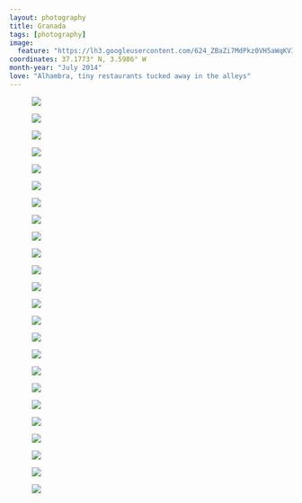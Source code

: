 ```yaml
---
layout: photography
title: Granada
tags: [photography]
image:
  feature: "https://lh3.googleusercontent.com/624_ZBaZi7MdPkz0VH5aWqKVICNNBvvV_V_gqXxLdRflgLwlX36e-whxQixweH_OtWpu1c_P9B0KNBkYPdSk5uLzaa0YKw2fW4ZCw13Ml33vA4YKX2CTb6029HcGUaJYzPpgPCyYFjYhc-scYMBsQi72NPU1CUwF0vtTm1SOWm-SrR4aUGv21uml5vXvCv8Jb6K7iOKKIxfL6-O8CXdpsi0Knf5uLZTvs0N8uzUIOP7XKtEmsojMM7kqbjRsOWPJjJb6-y0nrHxD8XDaK_vOsfjfSTVy63YYU8NKt7Z9qZTDDveOlp4T1jqS0h705QFG3pv9TWcBa3V9k2RNBQuaDCvQQOn_GyKSVsPrZd-k_c1aiqboFkgR2mTVFLxToAA8THrNqM6BhYh_fMj3PAmgIANzuZlwo5G9QuvJDP_aLJRaQ812V4oyomJMisDW8scd0UMECMw4zxT_O58z0Emh2ruxu8KzCpD7861Rl1mMeBM_g_HbEmLNYZ7NO_rRcNjWezVAW52xFvR-vUx6cpg9t4xT_VVRByaWTyoktuKBVZBMNztQw82OwR-fnoOry72OAeGUw6x8h97C_iWk_SfBRGIjNoi78QiD9VquokFoDiJIcJVKpCYB=w1200-h806-no"
coordinates: 37.1773° N, 3.5986° W
month-year: "July 2014"
love: "Alhambra, tiny restaurants tucked away in the alleys"
---
```


<figure>
	<img src="https://lh3.googleusercontent.com/f2bIqU4DvcWvXx8BInOTivNe72vXMjf-s5BZmZztp2t3BUZuFnPrcfYGHOI1KkT-6MwHDnD9_ryJL9_-Opy0Rbr14nxd52vvGecDEkFAziH-UacdSyiZvuqGpTCE_gRbR-aOArw7qPqFBYl1-gwGgHIcrmi7dPs-j7ShLYEatAtqbo4OduLmd_H32HUxRlKw2_KRKANrdkZuQUlWv-sfIA0pjdL_nUd5a-aiRuJYAq6zsYqaPLKEqL1kEgDcGI3V6KMfPBwlCwmAeU1_JUlPL52jAYShx9A2hbxZNEe_77F5zqH3sqceYwY7gJPd6acFw9Yqr82Nepd1jEX3LlLIIUoZck1m2WQwnMioh8hM6SwC52VahOB03vpMkySk7IrLm7iN22PK22aI3rxOQUWr3uztmbWd32VC2wfizRDRbyZYZt3dt9XigQ0AyHt4j-g8uU-ww1P3lu2V_4zw1hOar4E5Db3E8F338v5mhRpwyfBvKatzv6_jvDBMIoBBOWnTnnvgVTj8hV07D1w__QUnRyuLn3BoxL_ysmy6qUT4dbvaIhQ98PJFqLSbLUMJgyi9qmlBDxpQJ9n0VEcyojNYmLn9j8ZMSmVHerl2d13YackQpOuhYRPL=w1200-h806-no">
</figure>

<figure>
	<img src="https://lh3.googleusercontent.com/EIoN84KLomHsy669iDheB8cMQShaf3faZlVeJTM_9HXokuQZ_XE0nysci41Pt8WebssRHkzGhkaR9N4Jqt-YzLsTXaPBqhtO-Mbyg4Ld2-GBiVsEF3Uy19UjkmlMDB72LnlEXT_IWUed5NS20tHkBV9icqpIDIpt-VeLsoZrUsGDFrlmeaChWq8O7mOi4wkSOjSHetJZ4VW6_nJRGDPYmhAjjz_Sb8AtcRsygA9s9sYBAjDy4SkJc7sU-1bBBUJXyY83oJnxlD-jDiRF-BxCLXwpEFDXGC7eJnc2dpvU5crlHoxrdA-vv8wh3SFDhE0fL5sXipz2JfvErdII7mzkGww4VqrtuMZwA3h3flPj9tcWKv6TQiTIn-IaV7y3BSRZkM7vYY1ZJ4teGUCsdvcP96V3XByeiB-sNPGzaUS-hzvSALWkFvPIPOXqPgxFFB27J8fufHz5j33dzZ1nKeTDGGL3Xg0zQ8OWL8ZYv4G0sy9Fv9Mt2LYMw-h9c7GZniEXr-rFN-7g7TPBOVnAF4HYQkyZFSIGSFx5dfkCcsGXse3RBWk5XeYItUcEjTBEXfGImApWwQMo5sh0BnOMHuYLEq8fstkSPmPPIIo8YwcCY1YXV2hMfeZd=w1200-h806-no">
</figure>

<figure>
	<img src="https://lh3.googleusercontent.com/RWL31co6NGeTUwIeWEYuW_0ABXryuPwu9mIQouLC-dLBpciwKMlL8iI1aYBxqJmPqiSgenWL2bndimcsvK1ii_zmS80C2-99Yj9wkj5QDQ3CTRzX1OhvK7P1OVtVJRSi7VhO45I8NFoMX40Pob_uO3gYF6Nn_SZOs0_q2GqpKdCu31itqEQmBHzixVBfKFEWF5U_-TvDz49UZCxJd7T62ZK_jcnzw2MHmTkEPHmX0tgWueh481iBEU9qKVTdtDLefFWzUQd4XtSlUVfiaZ7NQOz9hodCTbuyfjsaAi_fRr5aoEaPmAEzoE903sceum2vCAYJFM9b1zM2_cUGIorDxzUyPR_XsSQvSdUVkY3vizzhx0Ob8sKXYiQGLzgIPa581MgcjIKPwpsmKXGQnBQcvoXEapVCzI7heInTojw4cK3sEgSRm2FZpAUvE8nMORR99vcRN0Rs8Uh_7G7e_bZHkyOo_j9i0yRyZT9DMNztPTkIWeaGLA0pblfeY8XI_Pgr8sHwH_FYqIdtMeRomUAHKGXtej6ABYArJQbfxEQGN5DFmV85vxbLMAPAz9UbcVIkjWTud0iGHlj4d4nf0tqMg2S6RwNi3N_YL6U3j2h6rLBZ2xaUgNP_=w1200-h806-no">
</figure>


<figure>
	<img src="https://lh3.googleusercontent.com/u7OJisZaXElGrjxLxyUdSjTnH0E48B3NTG77fJyfyytw29my9O-FbLwTU5-kdwI8ijXyMiMyyrCf9VORu5nhk9_xj9n5WtGZermz3Pu8GwRuNmwC1ya1bCYWZ5Gph7L0GXCteBzTjx3cR3csYiqsmub5b36f_odKAGzx0HzAvEyS5GtH5PwYloLJf0uzmSM0jqtmXVOLRZI7ZPcROJgU3UtSuavjjSq8CMQzlzqPyMx8UTKhof0FrMzMbtJyhPh8zPdeoRYYYtvTaJTHR2PmuvTiYv6IZqub04yVVrYJkqrUt4bros9yFLHiygW_Kk3Z_P4X7MwKo5sI65AUt1T3wwbErLU6qhHDu8jYTzEYWp4DUDAksiRHKMVB5DQqYah9bJaouGeNuJGq4KBK9wIlxqCRkI_ICOh4yEJR2F8MpZsfyjJxpppyjJxOjngnWZzi6VJW_rOXO7INHsfr4TCOspInd3xbeRxclDCEB3bFsbzNKjAffi2pPJVFwMUS0fiu3HQ0xOjQt6L0wA5XcXeVRRyzr__3MWrGtXepq5MmLY_TAwn4N3L3ychoyetKHq9S8AKzOoZRYxITitQXtuzvJzsGDysH4On2aNlxCyyIKLAb8Bed5I4c=w1200-h806-no">
</figure>

<figure>
	<img src="https://lh3.googleusercontent.com/iJ1Ke4lW65jnbEtsK5ES-cZ40oYjWPSIqG55z8oYkgWqz9WUzPzmZFEo4b-s9JGJGQcuGwqtcKmTmO3wc9sYKgmU1vXawovSo2UgFV_4eF4ZfRoXk4XqeSRL-mUuRcAOIw1IY-trW4_D25M7TAf9xeD74qp_H6fCH6cpsqxAYZwWtAJjO51gKGNN_Vw5ahRbJK1hND_8lFT2jK_33l36whxnWI1xv-P80IuodT6-8jqplA0ziokxvoWyHsSU3BkuAkxsb6qiSSdDShBfd0bUNyk5piwbUHymG1smq--jc2tn2DH0UP1BbQaRE27jH3KnTnshHJ3LnNUHYYL49PFAzcc_RUiXium7S_DUbehDe0i5UuVrzN4rws9FXkasOYatnJSLbUbGkDQxVQotsTA-UImP54xVihGFsttTwJFcXY0OhvTH8uCuT8_cq93haR6lZPNwTaLKcdFF6SCMrB9wwhdaKqQQjp6Exl9ShLFtA8BwNuEsvF7AsH-j_WZL6jbAt3rrXsxnLrBatAopAYmg1ZgkdFUVPFBVui4e1jIjZbT5z9Q1rO2CYDDuE5pFmm5A6j7TXciNdI117r2f5_qB0gPddG5MiE-FQCG4fZ7vuce8VYXSYIVD=w1200-h806-no">
</figure>

<figure>
	<img src="https://lh3.googleusercontent.com/Vd5uGZBNEP29Qou7bYwGy5lM4BfveaFS1MexwsqwSiJDKT7BT6G2lS7B3gdzzs-exxMiathlK8A1n2PVrk8Ln99LzM0u-NgLnWytP9AmqK8px5o-UBK9GHQ88u50GeJcEWzy0OcF0754OshWYP0eSncyFR6cg4QV4I968bRGgsyv8FDA4kzO0pZbU5TWC0CWoRlvkh8WYz9oC7iZe0hsIoydBBL9VZ1gQxuib-yfPa5aVAhQj7hxeTI8WxoM5EnaCYcGjI5yms2UzSCYVJMGk3JpbtJvmHqPQrsZ3IWv9ZxRo-yAFco-GJPra7UxqzBYJaMVq4nnzM3P2Ls4jX2jubHm7jOERFky2FwnZQfayjCNhE-w2Nvwc3ssoNvGhOg5qLe5IBqvvPNkN90yy_eqVK1oLnlQ6-gFR6L74QO9mlscjAXhBEWIXyybbMoPu8nmc8_gR2u5_SkDPGVj-cpfFMQviJgS3XORwkjEBboQltcfUU2p3mSxacoC0y_Y8zY2wtRKKASS8W_vsUS9q-rPX2gsIxoy4_PHG6c1lY4gq1Gz8xIPyamu7qLwmH1B-t1osvDt1mmEkZ3gPuefAm0S6dKgGvsKDyPpcWYQT6cb8VuK32vSAKon=w1200-h806-no">
</figure>

<figure>
	<img src="https://lh3.googleusercontent.com/tCV7fLgqlSdz_Qz9_6DDDa_Mk3GjZoAR9AWTU6ZoUjD5zyyGK30kl48BnE_1zzNRvzUU_pAObSFHEYiLNYKFxQh2lFZ5fBAGQ9BMRRtSRON3Bw2nVzziN6ZBiaeWkoVcXJVQ6A5-7L79jhuer1gOoll8AdkrJYzP5-eTsgBYjc92Rw6DTP6yXRo9sHWbhN6zTOnDpnkS2CqTDbeu13nHHz1PcS58CtEXvwbtiE3DXC9ffNNwt01hrXbfp65MXflwS9S4Bcygqzx6aVl2AkaEl_ocxA7AdWTXhoyVIB6A_98urZD8H6O81OebfcuoHa6G-GUuob9oCz6kO57_WUM7KUWCsCFMSIzc3zBlGGXIWJD7mN5SnCXt9Rr36u_y0VwpnWt_wm8JKyL7yww6-JP61ojAM0frWOewArj-0x6VoqQUrL8tH9CZiuHC4c9t1uHe8Hm6eVGHu6-ZlzAep-7i3K2o8JgWHRhlw50tBZlULQGevtcclLItqjmueahfRgPlMPiKqSzbzPRezcJW64BpKMz9E2f0btgvStg2p6rZDYUT9WeF-FweHsrgiUhmPGyoJ8vGVAHY3FvaG_qpREYiTcueasKBg2GCQhW9J0vWmFv1wBjckW3m=w949-h637-no">
</figure>

<figure>
	<img src="https://lh3.googleusercontent.com/624_ZBaZi7MdPkz0VH5aWqKVICNNBvvV_V_gqXxLdRflgLwlX36e-whxQixweH_OtWpu1c_P9B0KNBkYPdSk5uLzaa0YKw2fW4ZCw13Ml33vA4YKX2CTb6029HcGUaJYzPpgPCyYFjYhc-scYMBsQi72NPU1CUwF0vtTm1SOWm-SrR4aUGv21uml5vXvCv8Jb6K7iOKKIxfL6-O8CXdpsi0Knf5uLZTvs0N8uzUIOP7XKtEmsojMM7kqbjRsOWPJjJb6-y0nrHxD8XDaK_vOsfjfSTVy63YYU8NKt7Z9qZTDDveOlp4T1jqS0h705QFG3pv9TWcBa3V9k2RNBQuaDCvQQOn_GyKSVsPrZd-k_c1aiqboFkgR2mTVFLxToAA8THrNqM6BhYh_fMj3PAmgIANzuZlwo5G9QuvJDP_aLJRaQ812V4oyomJMisDW8scd0UMECMw4zxT_O58z0Emh2ruxu8KzCpD7861Rl1mMeBM_g_HbEmLNYZ7NO_rRcNjWezVAW52xFvR-vUx6cpg9t4xT_VVRByaWTyoktuKBVZBMNztQw82OwR-fnoOry72OAeGUw6x8h97C_iWk_SfBRGIjNoi78QiD9VquokFoDiJIcJVKpCYB=w949-h637-no">
</figure>

<figure>
	<img src="https://lh3.googleusercontent.com/wPp9wwE-DSw-6RQgzka_IBj3FICqVGlNsOn8aUU7oH1467mSG53aCHlXFzqmcaxsKT9NtX-dWDqIJKizOFkYGljb9HK81rz8qpnnIMSabCWNlMMvFgXBiCH2fFiZz8Htwvl0hLzgVDFXhRtU8UCKoXLUGzDPSSLv7VjtcgEaqFXFM1-nYUV12-Nbf3hgurr6nKjo-j_wJPo1m2L88GMk3RvklF282YOw2T9vNjAE9i1St6mmGfTNY07iQQIiOpfA8y3AKR3GYMvGPVlP08HPfwukcv4Ii_sjTklADITUadpaZwUgX-9txPHVT3JP1qYFtTyDj-8imnc6AoDljUpP0Ku26ab_eUpaTjl76w4yXYpBn52dliybI2RgLF1cq9wzB_dBHGncUemBPNZBK3Hshply4YifOfPjhGmL4rwgR6_iymIwRxT14aYC1e-1D8IllS-e1lou9FThaLvGqjYGuxhEiiObbi68dxMiB_0OdmE9t5eN318qX01n0xTT9v3garGuQuFtkKa7t03-maziPkxsI7HGjqmzz806skiFsW19WwkxPupsbSzsOcvqwhkt3CI92kNwFVTwmynuk4L0lftiJuBdzr7fEQIY95lWn4z8K3BBX6iQ=w949-h637-no">
</figure>


<figure>
	<img src="https://lh3.googleusercontent.com/oPXkbzrwNuKGMTR5SjdTOnOyG6GrYz6dpIHfTWWRn10Lso7k_Og-4a9alq2GdfzdR76Ia2HVltXv06Pm-VYvMiJyt1AmyYNOdfs6eCxw-EjhgFj0Myh0tKAPaWZe3Xfr1zTPyl4xWzDoiGZSd_IX2N6f4iduPl9PmOneTium8XL40-Qb6edWRHiaACB_VTRjC4vxdEHtg__Bj6AQJjTCchv9Ta0ydmCu_urHJ-DY1m5Ioam_DpDjrOACQgkTyrO_iOpXx21rujrNQSDDYs-r60-kd2RLIiZoNPoBHw6bd4RTKTxXZcY7zWrSRXVKbTTkYlatFp2oXLc23Xzrt6ERn1yVoIErMekkJVDDAMeCZmTTZk66IWeR0p7R8QeD390o_q4NWlzw-qssTjyWGuUdzGjtS92Ud3zlD802O3xkdjKL5dkZ2dBZMoqSU4rK5EW4Umyu3A-32i5LxcNVhWGdtuMbU5GvL0cQrJi9cZMkfo2Yav1lkA8AWTw46o4GUseHdF1Ie_LdudTAJoL39OqegdO8aRNVXq3-IoFPGsRNaN4_uH0FDcIVdd-lq_CL9K61_fTFZMpGT_fF1WL5f6ApzzmPYpM40KoZyT6tATWgKi0irHmGu-CY=w949-h637-no">
</figure>

<figure>
	<img src="https://lh3.googleusercontent.com/gE6fCa5bSgA1GmKMqS-Vt3fvsoq2qemD6_7a4OxTY_z6RO3vakWmKaMLt4iM4bXr-eZqrk2Q6vIe6rqZ2B5UskJ8BYOa-sQ43QIbLvuDsY0kkoeU8GNaCpA68Q95gKIi0lkF0TNMFfOMrTLBf3unNvDIg0xIwpT0NTkP0UW_QZ2KtuP2Abg6QnS6DIYwi4dPZy7ZqrVw-c7vzuS42QI_72d0Z1-tnlosds4LkbqsjTswNIkyKEm-HbnO_zqRclXLtvF0j4tS6FCnE0WU46kv3Q8sSQm-sWEKCI3fyjd99PfP8CsJntMwzwGvMspM7k7-m5E_TOqeYn_VMUFbrsfRYu4429G0Y3fEBOQtplbz_JBZ9PTbtvucnaQKiZZdWaaZQT7H4oIVMVxs1vcdvwgfhgks9aLB9ynojLoV0pxeD4gAWIApAWqss0mJdGV7isaa-TVp43QeNChWJUl6B9I3QOLTrlqmO9U1PHjTjguv24Nm6vJL2q5VVpqYt1pZ5tezBSHQ5IPPGeLjqM4pD-dDsVbp9kVVrTlAEnvE7CbcmcU6gxzHedfR3QW_u00iEKTgjFYNKFcrJJyLNmW-mOqoDlTLd5wICgMo3Ujw8sEALRj2QHzaX4KQ=w950-h637-no">
</figure>

<figure>
	<img src="https://lh3.googleusercontent.com/2HAKsImwlCgZo-ADFry6VsBEmUyDGEaVDFvTBUIpdmmYFBVm46qETzNe6ogNEtUDB6-wqpyf32lVmQJfd_wnBg8JfqTxhwqFXxMnncEq3Wk3SohVMF23trfruPBL_x2pPP3KBaiPi4ruavOlIHZcfhZCVl6hXd2o7BJmBkz04xZ-3N6RGHJfJede4WCRbOWOXWuLxwwFLzczGXs5CxlIxUxtK5GaYk2tkfC1ECQdXR0Yrsi_BpIhghX3X42yfuXIv72KHKqwH1bfhhwpy7iri1TSY6iEzGeIGkf3tjzs4miX42r-GadKu4L9qsK9M_mFg_v5I4Q-QNkiNTJz-aYPuXMGhwY7XybcjSW0-HBlpE9EGX4pgPF6LtZ96Ns2yTPVW9_rhwcWTbXXInqLJAvzXMr7tt_kTNuQg6EyoonUlnK0YHk3XlHU3qM0uYW-F3lAiW-mTa0Ax8HuzV64D0pZnwmIic2rs86Dmz5rrqtVlvWdcRzyXdbyFGjMFiNvkRJRViBpV3_8CqN1hMbEIpelr0CPPRxwQ4GPxhX62HAjC9sGAe1Tbr9-B4UMyX-8MqlGuKoadRgcdFBeLGWchazEEKDTutgJ3y0mD0QY6dcZrKxB3fj37gcc=w950-h637-no">
</figure>


<figure>
	<img src="https://lh3.googleusercontent.com/CwpCv4_fqCkgPbjpzOiCbS7XUqqa6FtvQQBgvOlz_D0aTo9VTmTVz7xoupBrK13uHo6xy4-Oz45yniuBQ_ZEQqU6wkb9Hfd7ZwPaqvCZ6anZfFmvxUKy0Ym1ApLq27iZ5e2TeWy4y7wSzhTnstCWimDfg2U8pcdteRCvTvOw_8T35KUrM6bT-CV3SXWOzpYuFwcrH-kU6lITZHIhSkGiLwoFy-uw_LhH8Rxcggkh_Xk5MBGDf3t9MHjMOx-wc5okI6mMT8Y5kE_HlLgow4oWE7XrYPmTdhmrCztlXhb5fEEXgumYzekbLmCt15uJve-Q7Ysbkq_HbzaSDJhQMUV4xEFjIciCTZ3Iy7tzfxwDPHY1qzrhaiGiE9pGIjP2k0dXVsvtYtv4Qw-1z76_xRf0KMSzeIwNjc2q0kCiWrnN6EoFxsFDV7zFK3bascSPk4aO8mm18z4Q7X8utOFv4oXsr4MeijgfUho4ep1TXatK5Z9ReZcEtw6-Ej5fV_fDAkDkHjRX8LcGDGVFOr0ybLio0ouFTIC-xvT9zA1saNDhGSnNe5LcgW-9_1SAjCddpbglgQqoFOJxT8uKlsAHBoKcJyyRFok0WgPA8NZfmKVTcYHzM6GVPRze=w950-h637-no">
</figure>

<figure>
	<img src="https://lh3.googleusercontent.com/Mk0e-x8GLDA0n_4Tvdl3SgeNXwrX5pn-mEzpZ-NB24tddQR8Bpyo1ynHGbGtEZPwFzch8oF1nP2096CwHZwCtuA2qLq_BxXJLyY9Hdm4LINN_T5vMK83S7O09CyLFrJq8lxcMpH48J5Ltl-Au5DsmQFRJM-_-w9v8vzX4wJl1p4iitOELBBcFoCCjCLOnM7dNdVYu1xMQrFSwvCwUDyc-JtFIl5v6hzrJxw_2Jlos2BwB5y5VPmf0O7RHC-43tduYYC1Dw07q-369zyfRy3oEYnNIA_wrBs1LcTGRpJOsvz4zkRsbD36VhFMvE4GMH0SxllomVuN-MYncGMHBxJp_oFJQAZCDIL-b62JnmkHIHOsKVx3B1YMBMoqpIyAyfFVjhu0sNO6pa8gv7YMBih2Cy7BcPK7WwpHIGKdo5O4_SAc8AEeXvf6IkjzAWUDjxNHLFfJIYyyHTMl7gkrQRxAUatPjAD_pXV8Zybm0b5Xcj7BNoCDZ9BU_5whcqHyNelMWJb9egqzInMqpLDLNAfosDC_irPL88DRZ3l4L618VQhTo9G-6kQrXzG8iSuoe8ezLaSa-QUoGjFDfHTupMrBcZBdG_gjtozQB6wSGGxCN0uENfWUkNXJ=w950-h637-no">
</figure>

<figure>
	<img src="https://lh3.googleusercontent.com/vd-P3NXPH1B_B9DTS8-Vqm2YCDcmtvKPz-obPexWfem5LlmqhRp25RtoLapqD3pWazyMFqnqsOEB21tSBM4tWn-KK2c9mH_BXB7wBYuro1pV39nYliLAW_uYeLV0k5d_G0qjIR8cl_No50DHBCBb47RLEL_LxAvWRpYzGwfFcVUw2rCY1Oezf-z7sOm7Ws2ajMhABN2hOQ7E_UxN0RJ-8Gbbkpjuo0ddA-I_MxImZcB5ehY6dkPeFmr9OT8nowAEN98l1xTdpTrA0Pfvm8K_rX0Sy3KHvtWjF6_jW5Ohwuz6gfVk2NuKAuhhwUG-1FtO_wwayXPyR-167qf8PStIEQSULBjmm73Qe0IXt4o7ZDn0EwnwacpIfsdpVTcb0lZOq-k_QWyAkOlsX0mYwmOEf_yMbE_O4iyRvLkcarGvWYajREQV16462Hek_zNVPJDtn3C7z6QWUFDGaCxNu-BbKDiknWchAUUFo4sAZq6xNxIDDuaEc4ilXSDMp17ZTeCwXVHfyzwmsPC3PnCZ_M4yehuAAHlc4_ILRcEhlGZIYksVGu-bwx00FCurSXKNAoQrSTjUr9oYaNM0zqVblAMevRpmd08SxgOnRNgZbvKzvQd21uriPqCy=w950-h637-no">
</figure>

<figure>
	<img src="https://lh3.googleusercontent.com/cGv7jnC0bZ_VzlopXFVftwn3Rhb6krWZeWKMiFXAZl6uSOcppfWMsWe59fWxEnjQ3kOEYiBBOJiqW4Mq-0S8mMB0sLhrlSx_blfezGX9U_BR6Quwmhj5lE5DetKkKfsiLjUNh5U4sHxSPxIfx6IqjYS3MCRBELNJQPRJ91cMldlOT7YVom9ISCpSIslyP8396ONrrF5SOJGHVWvRPjyzJuJz2O2nmF_ZlVT4jPEkl26qGeXuN2AryS97oQHkpcnaUQvfvOWHS2oLfn5nV5Og5hvIUw0HDckY4FFyrxAhUHJUdhWkRtMLc545SJBOYP5zCzfG8ugvPxDavfeH_S1v5ZJnQkGsGrmbYfxBaLOZ11x4F080K507S2G-FJcmzLa_nlzaeTQeZc7z2_ui42tffFuGd-2EXFIW1QqDxGvDizv8Zm8DnkJ1GJSz29dOxVwOSFZHeKBdCA_B02ez14GF6y4anGFnjJNiiDaVCP7xXbK0ZhbeE-34L5I0-eq6Ed7gbjj18VGWGU-U-PQs6cDdC_kmWu5_jf4Twyz2rrh7UDurEtei7U74UL4GMlEnjNdz1LPquUP2SpkD-Jb3Bm8-6YC0uZaInuadVKb48rcIROu6Yv90NOyw=w950-h637-no">
</figure>

<figure>
	<img src="https://lh3.googleusercontent.com/d2wnq_9u__8wf0T-r3S5Lvc2Nyotv6u0DFbWaqLcaxchDGB4AgRCNyCB_kUbmzYxrFR_HW4Tpj-Y0zLrHs3zk0RufRJAIWzp6O4HmMSFJ5-4DhmF1Jp_YhRNvqpxjqT4wcfgWjkZL6TSdDhkU1T7AcmnmDXSgJWTgxIoH9-0Pal7RBCpGOHlx3J6pEogjjquiGpT85n_dtEVaHDewY0LgTnislxeM5hgGDxETzTh3RFqlMcN6IB8LR5CdM7ednRMkuAmJj3qO9Alg9ioPl1jvvKkesy8gs2UwVTiK_oY5Spima3GcTH60tPIgsfaMO8Q4HaO18AQUY3JmX47CuBmFvSi-mZnvt8f9zpiLyR8mPnNm_qTik4dm9K7SM-lG02UBavbHfNn1QIq40490i5wSVoaIgYWgPLq7-4dVq_OBPEJnOa3xUZHBpntE7WfCwfLkXkNNmXClfLNaGFtEUW7viibIBmL_hQoLIIUb_JWIm4ig83-iuo8LSh_UYo5EjH46yy3v0bxUYvfDyfRxpBzwZBNRMK1ti2dcwaMSVsXbN54U1Jr8FuIwq04D_1-nocyBX9EXJpkPSxs-1NEO4HbG4Q3WnUMTnzekfjcA0v2StQJWMD6JD_v=w950-h637-no">
</figure>

<figure>
	<img src="https://lh3.googleusercontent.com/yDHoFvk0oLXGrNQ9e1-gvnpNVG-4I7Ub7fDnUb3d_CJFn0rjK6Mk30FvLy-8oUVbn5K69J5Ss_P3RR6eC_jMbYmwHM4Qy0NXoUQ2CLyzXlH_9JK_n4_S-amSZPoBh-IXYIW4r_6NEIBWfq27RFDQUPKDy5NtAfbrALRbRGmoXKcDcjqjx7FEhfhs2OCaRD-Uzyha8DOBIj03gCRV5ORw87OhwLidYRqHfIIp199aqc3zT4-AxnYjBwdqPkwbC7npRu-ISTX6yAL7wIrP-m25oyesA4jRuemB0cBqa-PLI8qfvUPKVarOhlZ43hdreW9yybl1yI7LZuElquU3FojHfIBX4MT-vUVuZCRJkkDj-Et04qWW-IRYQF2r01iVojXlJhyvThMInOVqZdYUFEszO5gMNlVSkBj0F-n4C9MvqdRWU_TnMiaZaQlW-jmiLdQa_9rzIzD3cIMD4XP-47Hen9ZLfONF2TQt5_spKQChF-lmSH3WQXWtc7l36KxHcvGKEsuUaZ5qZ3pIUDXVa_7K9dDDGLqDLj76IP9om5jfOp1nn8qXZsNX7p4cy8h6KxLlJ96ytMsLS8gHI5t-_JM2g6zTrJJ7pIs6iKmVNBBeYekcwqvOoGkj=w950-h637-no">
</figure>

<figure>
	<img src="https://lh3.googleusercontent.com/8w9ucFeVi8thTSQj5Dlm3BVkXd52zhtV75KBG8trzKHH8JDVpAHArcBYxa125Abw2nBy9wznlacUnhTDAG1QCQbKUAF9E4wmlS19xOL5BNc5pH_baDtuizL89kYNlpW-WFTwe5gOF8PN_7UBmGdyNM1GqdUMdz5dS5YDLtNr-7AKtO8IbESFn7A8fXIZTJv6WBaY2v5H5FLCW1Hov6snKsNaG0eW0VNgnv7WajeVMIN069jKa7flb7uLmfMBaJnTkeYKo7hM2XSnwh_fQUrvGNEOTb8JXls0Rn3U6HlmnVkKrzReddFcwrQZCRqcXHGjsZ8V1COfIwQfvb82EYMOJqGOp5iY5Zauf6Piv5iaVeQieK4aRPEuYunfKGGMs9qn_N9U43djSse_pIxwp7CrXMOXDTwjU3Ea2sV2Cjse3GtinL-BA_TyqjJVn3WDPoBCKm1fRV2ahoTeZBFRUXRXqssUs1ST0j9WWeQLu6UMr5FR8QiOowaqW9GUvkqsgbQ00MN_QlxAxm5qeRnknItHdbPNRV_YvvFFVmgEI2T41BhI1N1MFjBtV9nEIvkF3zRC1YNffZkjywmXUc6Qst2PqcH29JBmowHPyBTxcWwb4PyaH2IWxp8b=w950-h637-no">
</figure>

<figure>
	<img src="https://lh3.googleusercontent.com/l7j5GvTuz_KVTfwK7NxZytuUsmXz8FOiBoDuVXLIWlsEghnQpnF8CYhZw2A11uxQuOPv4szG29F7hwVBFg1DWT_rICqvgtySp8uyRbcnB8HGG7wuDKwfZi4DrNyXINN3cIOn5gT2TytIk3uFT6uQ_Rw1mnf3-oQk1sDCjj1LnKhB_emSZ0_GzmR5s_8qs8zt-8Rk6mb54BDSXgDIyatscIseqmEBE8H4HwQJB2riU5h2A06rGzGawkCS7pIIWPxe42LLuR1LZsZcMKJksH-WumQZfTG_e-2u3MRhugB1WcWFTu5VtgNCLWY16gLMnlyz3VNHL_ALk_fU1clpUuvzuKMdZe83wqVEoz8gqGldZ2aPxMWWzQRhotPU0vGCOb6ZxpovZ8UwrlE3dPU3QPk6oTKkmn-4z-6MTEqs9EetpCtzt9PT2ZxotF0Evqrwj8URdMVyJ7AAcIB_HSDYJDL9rhd0gOGXCEf7A55kF5n_RWiw34xqMR7FU9j0_ohz5DywS-7u8eprHxdJrqp4uEeeTwkbaQfT-SBc48SLXt-dmN2L49KlWwJf9KId4dYjd_aq4RJl6OUExquHUpY3CxfVfIc2nuFiTBvNrEI3aHQ1ky0ZeMg_qU2M=w950-h637-no">
</figure>

<figure>
	<img src="https://lh3.googleusercontent.com/7wJpciKONCwaTwT6cB1tVgI8ipzzffvCwQ68pTKUyL6nzqf4SAg4OxZZ2TDIJRk-v75zFnr7tA6S1RmVNeDTPu-XcUFamp7U7bSUivhr00cyMUcSQRdGiyEFMOgTXISrC-nRDWvZk0M2WK1LrseygXXLNCeepb9eSxYYCFD803VleL5LxpgE4w5CUYLXjJ4Yy5R16_CmPWEAVDDc_Eb0S4UyUOBzIl7wOrGKo-gT9dBhOGQLrenOo_NIz6M41_zcaF5K595s2UrHXqEfnugEy2ggom6K9tCnpT-9CMfP8G2GPtkWEhtxiq1lvqn5xgayoYPXsbnf1E0gTu5yzbQqJVJxIM5mhILG6-_-cGe-V-tzjEedmo1djdwg0mwCrCZnRkkLDVHUE9w-cqc-tJcUES4s3Qo4G3bT_g-0YaUCMi441sUdGv85rz03ct9RBnbh3M1ZKU3PpXUKccgivKI4AgIFKSJ4VfjVvEWgEQbjM_lKrphsldg3htyEk8LDHWq7cKOkSKK1nQzWnW3m0jhxi1fZtRbwGeuKFDZDzj5VaK7VrZB7OybS6jdc-scgHlGdr6H-tiweR7if7JcilQxP_75GaH34wcNqDxg6S4hOHuGPhB10sbk8=w950-h637-no">
</figure>

<figure>
	<img src="https://lh3.googleusercontent.com/cx21_KoTS-D-Edn9Oam4Bfy-bR-vWD06dZtKrast9LydKkPkMKzJyVvhHDvq12OsyJIX6T6fEATSFUyWYZ9z7__qfjWStx7lMPmybyBgJ8L8DqL7Z6UjmU5vld-IdVE2CrA9cWRY29U72iYFtWNXJskFko4gu5G-eTdIcE3qbOImDFZZsCRi55MFXQISLnB5svU6a9wFGFSe5CdJL2QZt5JMMoKbAnOfp5yG9Wm4szk1yoRMkGaF7DceoDZp6RzLi2oWwEnoUkm-82wFxSeTxyeztqQjyjYQrS0O7BfrnG5Wg5_bdgFt4zOZH5p1kWd3CiS8L2TaVNGzFTvEyRNljWy03jy6c-02mDWmDkPZiCPTQIM640YhKK2QtdwfkFVUldb9bVDnpH5AX8ax3kLc7qT4TngxNKAkFV_rOYnrgAZ90KKF_a2GUNw8LT-7U3u-QgC9phVZzSKW6HfA5O9-NYzHXgD_HJPeDb1VRi42NfJNHMo2XIUXkvcm02nHauXpOIt7EaEYiEndmGcs1ZM03Y7IjRbjET2bEelA0bW6RYG2HfH9HAs7HiTnBiUPyWXRnRUHnbCwghS6vDOie5IXQ738oRja3EvjMouFu6XriAujudcV1PxY=w950-h637-no">
</figure>

<figure>
	<img src="https://lh3.googleusercontent.com/YMHCn9L9ryye6R2JEZG2e6p4XajScUkFi_9Q1GDTIsbNyNsB9IM1WEH46YiUrfGSqbxasONT-8SQolYdX5VFu0S8fskmr2AJglNVnsz0M1B2v8jsIIBSQtMrYqJjXwxPMDLK8mZDJzRgKEAr43HmObb7DoodlWHs0lBZi7nzWecg8kOODs_YhrxWWpfqhuq2-4jjqeVpW0BTat4I0m_Mn6umlbLxLvm1Pyn-3bmARHsruEj8yGRef-bMqaRaQHUfomu1z-23Qqxexdo6vHLnd3I9NTd37FeVo0lipGR84fInnhS_hmpVfO9GiRgvxvqDbMT02WN_5VrZ8dW-oG9pXwCGFRB-d8iaC-UxvNQ5yT60c9xJxnJ7MpFYmPqDHZ19HYSuIkTFuIBaZKzjUeoR7D9rVJLzhF9wuVzeRV1sjpWGfUEk3Ag05mkYHsAf9MMnmTzQMExoVvyGy2IFTYKDlARzKL4pw6aOY7pt2d1Dr-1ftFBLUqqfes4iHBXymQkLPYLyQBHfR4CjhjYvNzjrqLgRIk3icLdayL1CvfKr6YQAh4rey6dasEpbrHnrTwzTbC7dBEPrOrj84MV3j45sIhWs68DvAQ7tJSuKvlHeow-1Z4BobSSR=w950-h637-no">
</figure>

<figure>
	<img src="https://lh3.googleusercontent.com/RLqSfNKZUD_Suy2O2CBmmqdyXFZx_EyPWMopKbJE3knqbZH_xOUHEPc04y052LVy9MJ7Jv8uYOOcUWHmQEdDjFUro50CeWuKxikTHIfQh_L_eCywhHNKXP7lOgqZ7_6_yZqe5UwnYuTMEL81sLlVipegKdh13-EPP5MImyk1oDwVj5EegWvVMzNKXXLHK8q0So9n00omqycO43-P1JLl9n62TbTn1V15uQHKXu_93IlraJl3OCKQAIHBWa4a2bZxxttaqCcuK2i4YnGcRbb6pYnF5jurX9m5e50b_K54DLwjUQF68RBxVFvGM3JEnCdEjpakqYQXpanMfe_4GpLYA6MRCNFYNsiB1wMG7ISwbujx-V_A4HIBmCtazUu87I50zHVpuoYgNH6K3R26nK3r0mdH17GO5go9wr-tKWGLHD5i7DJjGnNSvVyL6PCpOijr_udkfxArla2UBXdOwBoxhhNkHCFpoZHxX1yJWccCJjtaW8svDLwaxDeykjEFSpFr6BZivsLfMxUUO8wApaTMwiRd1Y_oPP824hB7ljosJLEwN_FnQHlwbN7m9_i1xqg4xC-ez6Lt_iqC5Cj1QjIyPwdLaRj9xDZxytsgHDC_rzctjIxvp3lD=w950-h637-no">
</figure>